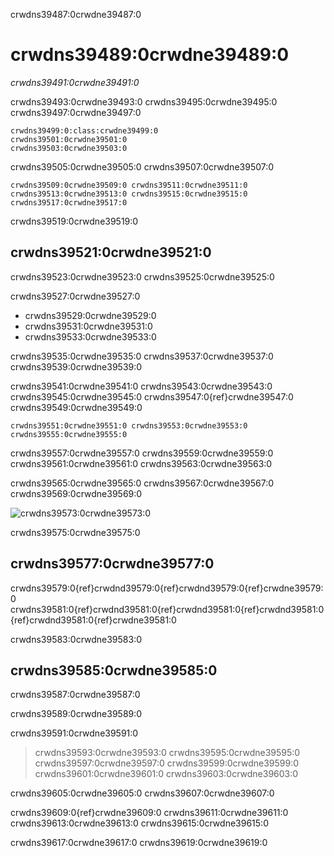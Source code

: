 crwdns39487:0crwdne39487:0
# crwdns39489:0crwdne39489:0

*crwdns39491:0crwdne39491:0*

crwdns39493:0crwdne39493:0 crwdns39495:0crwdne39495:0 crwdns39497:0crwdne39497:0

```{admonition} Top Tip
crwdns39499:0:class:crwdne39499:0
crwdns39501:0crwdne39501:0
crwdns39503:0crwdne39503:0
```

crwdns39505:0crwdne39505:0 crwdns39507:0crwdne39507:0

```{figure} figures/welcome.jpg
crwdns39509:0crwdne39509:0 crwdns39511:0crwdne39511:0
crwdns39513:0crwdne39513:0 crwdns39515:0crwdne39515:0 crwdns39517:0crwdne39517:0
```

crwdns39519:0crwdne39519:0
## crwdns39521:0crwdne39521:0

crwdns39523:0crwdne39523:0 crwdns39525:0crwdne39525:0

crwdns39527:0crwdne39527:0

* crwdns39529:0crwdne39529:0
* crwdns39531:0crwdne39531:0
* crwdns39533:0crwdne39533:0

crwdns39535:0crwdne39535:0 crwdns39537:0crwdne39537:0 crwdns39539:0crwdne39539:0

crwdns39541:0crwdne39541:0 crwdns39543:0crwdne39543:0 crwdns39545:0crwdne39545:0 crwdns39547:0{ref}crwdne39547:0 crwdns39549:0crwdne39549:0

```{figure} figures/theturingway-chapters.jpg
crwdns39551:0crwdne39551:0 crwdns39553:0crwdne39553:0 crwdns39555:0crwdne39555:0
```

crwdns39557:0crwdne39557:0 crwdns39559:0crwdne39559:0 crwdns39561:0crwdne39561:0 crwdns39563:0crwdne39563:0

crwdns39565:0crwdne39565:0 crwdns39567:0crwdne39567:0 crwdns39569:0crwdne39569:0

![crwdns39573:0crwdne39573:0](crwdns39571:0crwdne39571:0)

crwdns39575:0crwdne39575:0
## crwdns39577:0crwdne39577:0

crwdns39579:0{ref}crwdnd39579:0{ref}crwdnd39579:0{ref}crwdne39579:0 crwdns39581:0{ref}crwdnd39581:0{ref}crwdnd39581:0{ref}crwdnd39581:0{ref}crwdnd39581:0{ref}crwdne39581:0

crwdns39583:0crwdne39583:0
## crwdns39585:0crwdne39585:0

crwdns39587:0crwdne39587:0

crwdns39589:0crwdne39589:0

crwdns39591:0crwdne39591:0

> crwdns39593:0crwdne39593:0 crwdns39595:0crwdne39595:0 crwdns39597:0crwdne39597:0 crwdns39599:0crwdne39599:0 crwdns39601:0crwdne39601:0 crwdns39603:0crwdne39603:0

crwdns39605:0crwdne39605:0 crwdns39607:0crwdne39607:0

crwdns39609:0{ref}crwdne39609:0 crwdns39611:0crwdne39611:0 crwdns39613:0crwdne39613:0 crwdns39615:0crwdne39615:0

crwdns39617:0crwdne39617:0 crwdns39619:0crwdne39619:0
